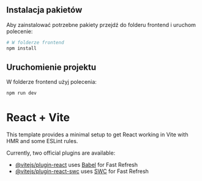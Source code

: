 ## Instalacja pakietów
Aby zainstalować potrzebne pakiety przejdź do folderu frontend i uruchom polecenie:
```bash
# W folderze frontend
npm install
```

## Uruchomienie projektu
W folderze frontend użyj polecenia:
```bash
npm run dev
```

# React + Vite

This template provides a minimal setup to get React working in Vite with HMR and some ESLint rules.

Currently, two official plugins are available:

- [@vitejs/plugin-react](https://github.com/vitejs/vite-plugin-react/blob/main/packages/plugin-react/README.md) uses [Babel](https://babeljs.io/) for Fast Refresh
- [@vitejs/plugin-react-swc](https://github.com/vitejs/vite-plugin-react-swc) uses [SWC](https://swc.rs/) for Fast Refresh
